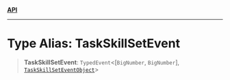 [**API**](../../../README.md)

***

# Type Alias: TaskSkillSetEvent

> **TaskSkillSetEvent**: `TypedEvent`\<\[`BigNumber`, `BigNumber`\], [`TaskSkillSetEventObject`](../interfaces/TaskSkillSetEventObject.md)\>
